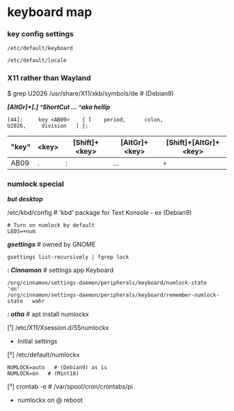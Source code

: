 # keyboard map
### key config settings
```
/etc/default/keyboard
```
```
/etc/default/locale
```

### X11 rather than Wayland

$ grep U2026 /usr/share/X11/xkb/symbols/de   # (Debian9)

_**[AltGr]+[.] ^ShortCut … ^aka hellip**_

```
[44]:     key <AB09>	{ [    period,      colon,                U2026,     division 	] };
```

|"key" |\<key\> |[Shift]+\<key\> |[AltGr]+\<key\> |[Shift]+[AltGr]+\<key\> |
|--- |-- |-- |-- |-- |
|AB09 |. |: |… |÷ |


### numlock special

_**but desktop**_

/etc/kbd/config   # 'kbd' package for Text Konsole - ex (Debian9)

	# Turn on numlock by default
	LEDS=+num


_**gsettings**_   # owned by GNOME

    gsettings list-recursively | fgrep lock


_**: Cinnamon**_   # settings app Keyboard

    /org/cinnamon/settings-daemon/peripherals/keyboard/numlock-state		'on'  
    /org/cinnamon/settings-daemon/peripherals/keyboard/remember-numlock-state	wahr  


_**: otha**_   # apt install numlockx

[¹] /etc/X11/Xsession.d/55numlockx

- Initial settings


[²] /etc/default/numlockx

	NUMLOCK=auto   # (Debian9) as is
	NUMLOCK=on   # (Mint18)


[³] crontab -e   # /var/spool/cron/crontabs/pi

- numlockx on @ reboot
